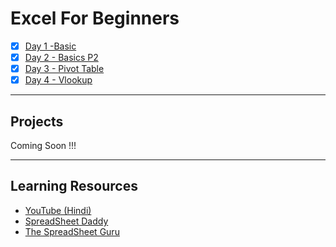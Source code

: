 # Excel For Beginners
- [X] [Day 1 -Basic ](/Days/day1.md)
- [X] [Day 2 - Basics P2](/Days/day2.md)
- [X] [Day 3 - Pivot Table](/Days/day3.md)
- [X] [Day 4 - Vlookup](/Days/day4.md)

<hr>

## Projects
Coming Soon !!!

<hr>

## Learning Resources
- [YouTube (Hindi)](https://youtube.com/playlist?list=PLdOKnrf8EcP1Y1XRUVSUc0g-WfeiBigbd)
- [SpreadSheet Daddy](https://spreadsheetdaddy.com/excel)
- [The SpreadSheet Guru](https://www.thespreadsheetguru.com/category/excel/)


